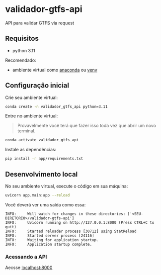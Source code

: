 # validador-gtfs-api

API para validar GTFS via request

## Requisitos

- python 3.11

Recomendado:
- ambiente virtual como [anaconda](https://www.anaconda.com/) ou [venv](https://docs.python.org/pt-br/3/library/venv.html)

## Configuração inicial

Crie seu ambiente virtual:
```bash
conda create -n validador_gtfs_api python=3.11
```

Entre no ambiente virtual:
> Provavelmente você terá que fazer isso toda vez que abrir um novo terminal.
```bash
conda activate validador_gtfs_api
```

Instale as dependências:
```bash
pip install -r app/requirements.txt
```

## Desenvolvimento local

No seu ambiente virtual, execute o código em sua máquina:
```bash
uvicorn app.main:app --reload
```

Você deverá ver uma saída como essa:
```log
INFO:     Will watch for changes in these directories: ['<SEU-DIRETORIO>/validador-gtfs-api']
INFO:     Uvicorn running on http://127.0.0.1:8000 (Press CTRL+C to quit)
INFO:     Started reloader process [30712] using StatReload
INFO:     Started server process [24116]
INFO:     Waiting for application startup.
INFO:     Application startup complete.
```

### Acessando a API

Aecsse [localhost:8000](http://localhost:8000)
